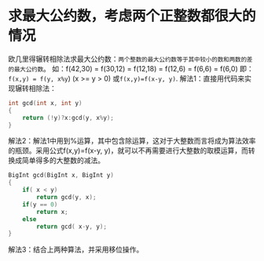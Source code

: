 # 求最大公约数，考虑两个正整数都很大的情况

欧几里得辗转相除法求最大公约数：`两个整数的最大公约数等于其中较小的数和两数的差的最大公约数`。
如：f(42,30) = f(30,12) = f(12,18) = f(12,6) = f(6,6) = f(6,0)
即：`f(x,y) = f(y, x%y`)  (x >= y > 0) 或`f(x,y)=f(x-y, y)`.
解法1：直接用代码来实现辗转相除法：

```C++
int gcd(int x, int y)
{
	return (!y)?x:gcd(y, x%y);
}
```
解法2：解法1中用到%运算，其中包含除运算，这对于大整数而言将成为算法效率的瓶颈。采用公式f(x,y)=f(x-y, y)，就可以不再需要进行大整数的取模运算，而转换成简单得多的大整数的减法。
```C++
BigInt gcd(BigInt x, BigInt y)
{
	if( x < y)
		return gcd(y, x);
	if(y == 0)
		return x;
	else
		return gcd( x-y, y);
}
```
解法3：结合上两种算法，并采用移位操作。